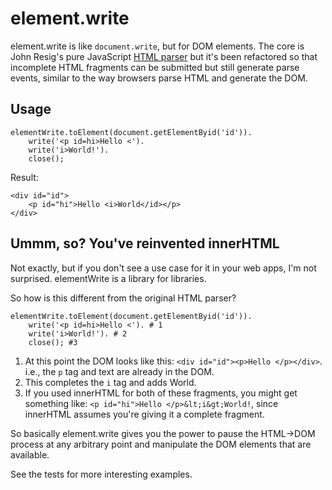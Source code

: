 # element.write

element.write is like `document.write`, but for DOM elements. The core is John Resig's
pure JavaScript [HTML parser](http://ejohn.org/blog/pure-javascript-html-parser/) but it's been
refactored so that incomplete HTML fragments can be submitted but still generate parse events, similar to the way browsers parse HTML and generate the DOM.

## Usage

    elementWrite.toElement(document.getElementByid('id')).
    	write('<p id=hi>Hello <').
    	write('i>World!').
    	close();

Result:

    <div id="id">
    	<p id="hi">Hello <i>World</id></p>
    </div>

## Ummm, so? You've reinvented innerHTML

Not exactly, but if you don't see a use case for it in your web apps, I'm not surprised. elementWrite is a library for libraries.

So how is this different from the original HTML parser?

    elementWrite.toElement(document.getElementByid('id')).
    	write('<p id=hi>Hello <'). # 1
    	write('i>World!'). # 2
    	close(); #3

 1. At this point the DOM looks like this:
   `<div id="id"><p>Hello </p></div>`. i.e., the `p` tag and text are already in the DOM.
 2. This completes the `i` tag and adds World.
 3. If you used innerHTML for both of these fragments, you might get something like:
    `<p id="hi">Hello </p>&lt;i&gt;World!`, since innerHTML assumes you're giving it a complete
    fragment.

So basically element.write gives you the power to pause the HTML->DOM process at any arbitrary point and manipulate the DOM elements that are available.

See the tests for more interesting examples.